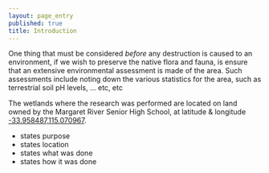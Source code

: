 ```yaml
---
layout: page_entry
published: true
title: Introduction
---
```


<!-- ## Introduction -->
One thing that must be considered *before* any destruction is caused to an environment, if we wish to preserve the native flora and fauna, is ensure that an extensive environmental assessment is made of the area. Such assessments include noting down the various statistics for the area, such as terrestrial soil pH levels, ... etc, etc


The wetlands where the research was performed are located on land owned by the Margaret River Senior High School, at latitude &amp; longitude [-33.958487,115.070967](https://maps.google.com/maps?q=-33.958487,115.070967&hl=en&ll=-33.958447,115.070956&spn=0.001502,0.00327&sll=-33.953676,115.073565&sspn=0.192229,0.41851&t=h&z=19). 

* states purpose
* states location
* states what was done
* states how it was done